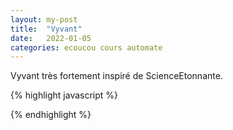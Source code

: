 ```yaml
---
layout: my-post
title:  "Vyvant"
date:   2022-01-05
categories: ecoucou cours automate
---
```


Vyvant très fortement inspiré de ScienceEtonnante.


<div id= "sketch-id"> </div>

{% highlight javascript %}

{% endhighlight %}

<script type="text/javascript" src="https://cdn.jsdelivr.net/npm/p5@1.4.0/lib/p5.min.js"></script>
<!-- <script type="text/javascript" src="/developpement/js/vyvant/grille.js"></script> -->
<script type="text/javascript" src="/developpement/js/vyvant/sketch.js"></script>